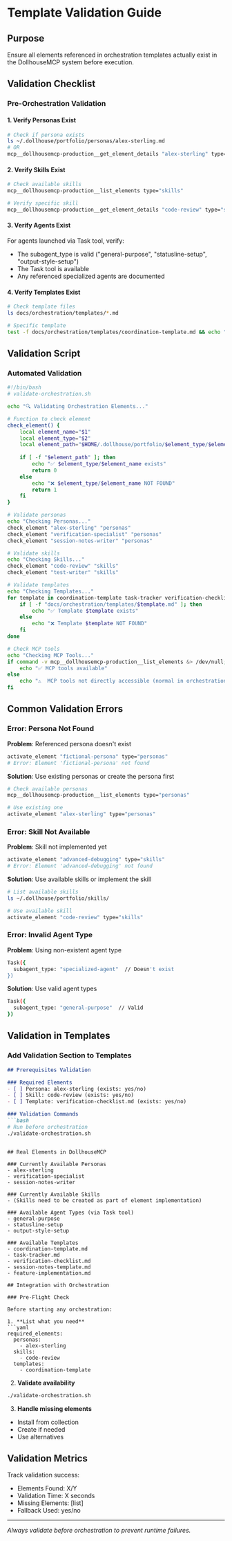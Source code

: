 # Template Validation Guide

## Purpose

Ensure all elements referenced in orchestration templates actually exist in the DollhouseMCP system before execution.

## Validation Checklist

### Pre-Orchestration Validation

#### 1. Verify Personas Exist

```bash
# Check if persona exists
ls ~/.dollhouse/portfolio/personas/alex-sterling.md
# OR
mcp__dollhousemcp-production__get_element_details "alex-sterling" type="personas"
```

#### 2. Verify Skills Exist

```bash
# Check available skills
mcp__dollhousemcp-production__list_elements type="skills"

# Verify specific skill
mcp__dollhousemcp-production__get_element_details "code-review" type="skills"
```

#### 3. Verify Agents Exist

For agents launched via Task tool, verify:
- The subagent_type is valid ("general-purpose", "statusline-setup", "output-style-setup")
- The Task tool is available
- Any referenced specialized agents are documented

#### 4. Verify Templates Exist

```bash
# Check template files
ls docs/orchestration/templates/*.md

# Specific template
test -f docs/orchestration/templates/coordination-template.md && echo "✅ Exists" || echo "❌ Not found"
```

## Validation Script

### Automated Validation

```bash
#!/bin/bash
# validate-orchestration.sh

echo "🔍 Validating Orchestration Elements..."

# Function to check element
check_element() {
    local element_name="$1"
    local element_type="$2"
    local element_path="$HOME/.dollhouse/portfolio/$element_type/$element_name.md"
    
    if [ -f "$element_path" ]; then
        echo "✅ $element_type/$element_name exists"
        return 0
    else
        echo "❌ $element_type/$element_name NOT FOUND"
        return 1
    fi
}

# Validate personas
echo "Checking Personas..."
check_element "alex-sterling" "personas"
check_element "verification-specialist" "personas"
check_element "session-notes-writer" "personas"

# Validate skills
echo "Checking Skills..."
check_element "code-review" "skills"
check_element "test-writer" "skills"

# Validate templates
echo "Checking Templates..."
for template in coordination-template task-tracker verification-checklist; do
    if [ -f "docs/orchestration/templates/$template.md" ]; then
        echo "✅ Template $template exists"
    else
        echo "❌ Template $template NOT FOUND"
    fi
done

# Check MCP tools
echo "Checking MCP Tools..."
if command -v mcp__dollhousemcp-production__list_elements &> /dev/null; then
    echo "✅ MCP tools available"
else
    echo "⚠️  MCP tools not directly accessible (normal in orchestration context)"
fi
```

## Common Validation Errors

### Error: Persona Not Found

**Problem**: Referenced persona doesn't exist
```bash
activate_element "fictional-persona" type="personas"
# Error: Element 'fictional-persona' not found
```

**Solution**: Use existing personas or create the persona first
```bash
# Check available personas
mcp__dollhousemcp-production__list_elements type="personas"

# Use existing one
activate_element "alex-sterling" type="personas"
```

### Error: Skill Not Available

**Problem**: Skill not implemented yet
```bash
activate_element "advanced-debugging" type="skills"
# Error: Element 'advanced-debugging' not found
```

**Solution**: Use available skills or implement the skill
```bash
# List available skills
ls ~/.dollhouse/portfolio/skills/

# Use available skill
activate_element "code-review" type="skills"
```

### Error: Invalid Agent Type

**Problem**: Using non-existent agent type
```bash
Task({
  subagent_type: "specialized-agent"  // Doesn't exist
})
```

**Solution**: Use valid agent types
```bash
Task({
  subagent_type: "general-purpose"  // Valid
})
```

## Validation in Templates

### Add Validation Section to Templates

```markdown
## Prerequisites Validation

### Required Elements
- [ ] Persona: alex-sterling (exists: yes/no)
- [ ] Skill: code-review (exists: yes/no)
- [ ] Template: verification-checklist.md (exists: yes/no)

### Validation Commands
```bash
# Run before orchestration
./validate-orchestration.sh
```
```

## Real Elements in DollhouseMCP

### Currently Available Personas
- alex-sterling
- verification-specialist
- session-notes-writer

### Currently Available Skills
- (Skills need to be created as part of element implementation)

### Available Agent Types (via Task tool)
- general-purpose
- statusline-setup
- output-style-setup

### Available Templates
- coordination-template.md
- task-tracker.md
- verification-checklist.md
- session-notes-template.md
- feature-implementation.md

## Integration with Orchestration

### Pre-Flight Check

Before starting any orchestration:

1. **List what you need**
```yaml
required_elements:
  personas:
    - alex-sterling
  skills:
    - code-review
  templates:
    - coordination-template
```

2. **Validate availability**
```bash
./validate-orchestration.sh
```

3. **Handle missing elements**
- Install from collection
- Create if needed
- Use alternatives

## Validation Metrics

Track validation success:
- Elements Found: X/Y
- Validation Time: X seconds
- Missing Elements: [list]
- Fallback Used: yes/no

---

*Always validate before orchestration to prevent runtime failures.*